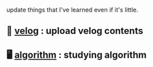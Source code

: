 update things that I've learned even if it's little.

## 📒 [velog](https://velog.io/@s_yeah) : upload velog contents

## 🖥 [algorithm](https://github.com/Hojewl/study/tree/main/algorithm/baekjoon) : studying algorithm 
